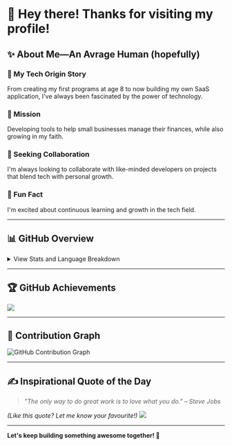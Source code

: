 # 👋 Hey there! Thanks for visiting my profile!

## ✨ About Me—An Avrage Human (hopefully)

### 🚀 My Tech Origin Story

From creating my first programs at age 8 to now building my own SaaS application, I've always been fascinated by the power of technology. 

### 🎯 Mission

Developing tools to help small businesses manage their finances, while also growing in my faith.

### 🤝 Seeking Collaboration

I'm always looking to collaborate with like-minded developers on projects that blend tech with personal growth.

### 🤔 Fun Fact

I'm excited about continuous learning and growth in the tech field.

---

<!-- ## 🔗 Connect With Me

| Platform  | Link                                                                  |
|-----------|-----------------------------------------------------------------------|
| Behance   | [Check out my design work on Behance](https://behance.net/rishigavel7c29)   |
| X (Twitter) | [Follow me on X](https://x.com/imtitled_)                             |
| YouTube   | [Watch my videos on YouTube](https://youtube.com/@@Imtitled)                 |
|           | Feel free to reach out on any of these platforms! |


---

## 💻 Tech Stack

### ⚙️ Core Languages & Frameworks
|  |  |  |  |
| ------------- | ------------- | ------------- | ------------- |
| ![Python](https://img.shields.io/badge/python-3670A0?style=for-the-badge&logo=python&logoColor=ffdd54) | ![Django](https://img.shields.io/badge/django-%23092E20.svg?style=for-the-badge&logo=django&logoColor=white) | ![NodeJS](https://img.shields.io/badge/node.js-6DA55F?style=for-the-badge&logo=node.js&logoColor=white) | |


### ☁️ Cloud Services
|  |  |  |  |
| ------------- | ------------- | ------------- | ------------- |
| ![AWS](https://img.shields.io/badge/AWS-%23FF9900.svg?style=for-the-badge&logo=amazon-aws&logoColor=white) | ![Google Cloud](https://img.shields.io/badge/GoogleCloud-%234285F4.svg?style=for-the-badge&logo=google-cloud&logoColor=white) | ![Azure](https://img.shields.io/badge/azure-%230072C6.svg?style=for-the-badge&logo=microsoftazure&logoColor=white) | |

### 🎨 Design Tools
|  |  |  |  |
| ------------- | ------------- | ------------- | ------------- |
| ![Adobe Photoshop](https://img.shields.io/badge/adobe%20photoshop-%2331A8FF.svg?style=for-the-badge&logo=adobe%20photoshop&logoColor=white) | ![Canva](https://img.shields.io/badge/Canva-%2300C4CC.svg?style=for-the-badge&logo=Canva&logoColor=white) | ![Gimp](https://img.shields.io/badge/Gimp-657D8B?style=for-the-badge&logo=gimp&logoColor=FFFFFF) |  |

---
-->
## 📊 GitHub Overview

<details><summary>View Stats and Language Breakdown</summary>
<div style="display: flex; justify-content: space-around;">
  <img src="https://github-readme-stats.vercel.app/api?username=DevlopRishi&theme=neon&hide_border=true&include_all_commits=true&count_private=true" alt="GitHub Stats" width="45%">
  <img src="https://github-readme-streak-stats.herokuapp.com/?user=DevlopRishi&theme=neon&hide_border=true" alt="GitHub Streak" width="45%">
</div>
  
### 📈 Top Languages
![](https://github-readme-stats.vercel.app/api/top-langs/?username=DevlopRishi&theme=neon&hide_border=true&include_all_commits=true&count_private=true&layout=compact)
</details>

---

## 🏆 GitHub Achievements

![](https://github-profile-trophy.vercel.app/?username=DevlopRishi&theme=radical&no-frame=false&no-bg=true&margin-w=4)

---
## 🌟 Contribution Graph

![GitHub Contribution Graph](https://activity-graph.herokuapp.com/graph?username=DevlopRishi&theme=dracula&hide_border=true&area=true)

---
## ✍️ Inspirational Quote of the Day
> *"The only way to do great work is to love what you do." – Steve Jobs*

*(Like this quote? Let me know your favourite!)*
![](https://quotes-github-readme.vercel.app/api?type=vertical&theme=dark)

---

**Let's keep building something awesome together! 🚀**